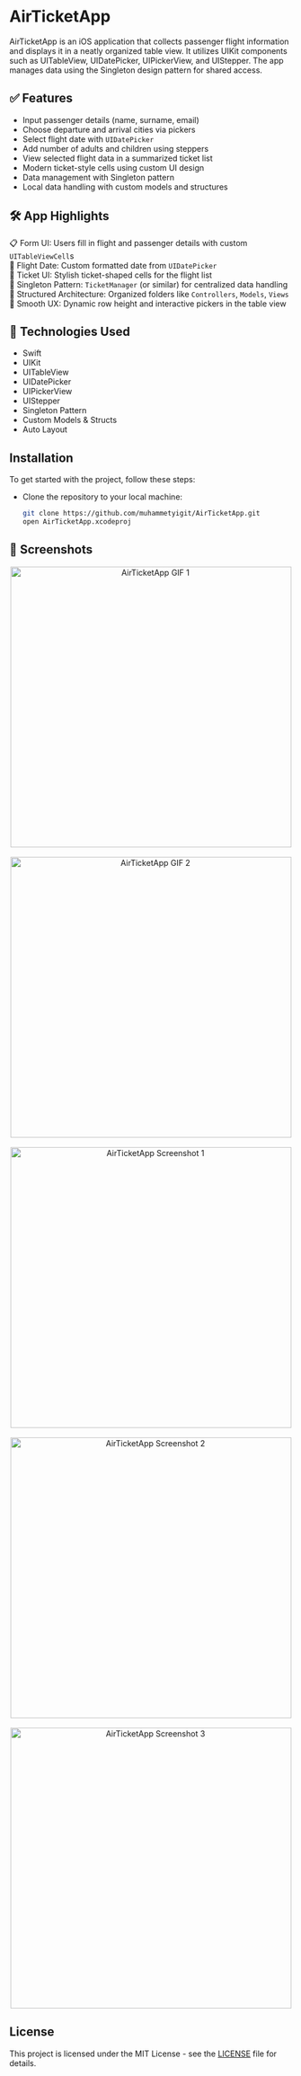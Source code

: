 # AirTicketApp
AirTicketApp is an iOS application that collects passenger flight information and displays it in a neatly organized table view.
It utilizes UIKit components such as UITableView, UIDatePicker, UIPickerView, and UIStepper. The app manages data using the Singleton design pattern for shared access.

## ✅ Features
- Input passenger details (name, surname, email)
- Choose departure and arrival cities via pickers
- Select flight date with `UIDatePicker`
- Add number of adults and children using steppers
- View selected flight data in a summarized ticket list
- Modern ticket-style cells using custom UI design
- Data management with Singleton pattern
- Local data handling with custom models and structures

## 🛠 App Highlights
📋 Form UI: Users fill in flight and passenger details with custom `UITableViewCell`s  
📅 Flight Date: Custom formatted date from `UIDatePicker`  
🎫 Ticket UI: Stylish ticket-shaped cells for the flight list  
🧠 Singleton Pattern: `TicketManager` (or similar) for centralized data handling  
📁 Structured Architecture: Organized folders like `Controllers`, `Models`, `Views`  
🔄 Smooth UX: Dynamic row height and interactive pickers in the table view

## 📱 Technologies Used
- Swift  
- UIKit  
- UITableView  
- UIDatePicker  
- UIPickerView  
- UIStepper  
- Singleton Pattern  
- Custom Models & Structs  
- Auto Layout  

## Installation
To get started with the project, follow these steps:
- Clone the repository to your local machine:
  ```bash
  git clone https://github.com/muhammetyigit/AirTicketApp.git
  open AirTicketApp.xcodeproj

## 📸 Screenshots
<p align="center">
  <img src="https://github.com/muhammetyigit/AirTicketApp/blob/main/gif1.gif?raw=true" alt="AirTicketApp GIF 1" width="500"/>
  <br><br>
  <img src="https://github.com/muhammetyigit/AirTicketApp/blob/main/gif2.gif?raw=true" alt="AirTicketApp GIF 2" width="500"/>
    <br><br>
  <img src="https://github.com/muhammetyigit/AirTicketApp/blob/main/ss1.png?raw=true" alt="AirTicketApp Screenshot 1" width="500"/>
    <br><br>
  <img src="https://github.com/muhammetyigit/AirTicketApp/blob/main/ss2.png?raw=true" alt="AirTicketApp Screenshot 2" width="500"/>
   <br><br>
  <img src="https://github.com/muhammetyigit/AirTicketApp/blob/main/ss3.png?raw=true" alt="AirTicketApp Screenshot 3" width="500"/>
</p>

## License
This project is licensed under the MIT License - see the [LICENSE](LICENSE) file for details.
